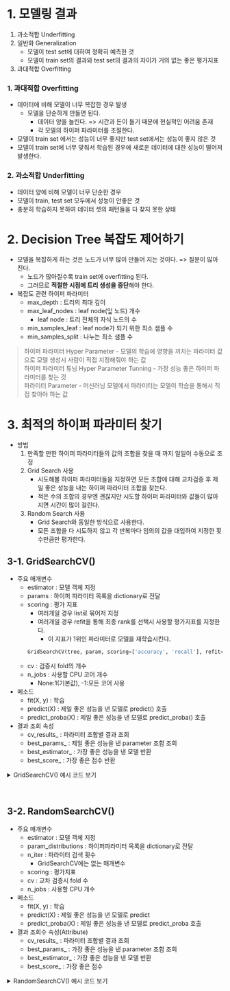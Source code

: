 # 1. 모델링 결과
1. 과소적합 Underfitting
2. 일반화 Generalization
    - 모델이 test set에 대하여 정확히 예측한 것
    - 모델이 train set의 결과와 test set의 결과의 차이가 거의 없는 좋은 평가지표 
3. 과대적합 Overfitting


### 1. 과대적합 Overfitting
- 데이터에 비해 모델이 너무 복잡한 경우 발생
    - 모델을 단순하게 만들면 된다.
        - 데이터 양을 늘린다. => 시간과 돈이 들기 때문에 현실적인 어려움 존재
        - 각 모델의 하이퍼 파라미터를 조절한다.
- 모델이 train set 에서는 성능이 너무 좋지만 test set에서는 성능이 좋지 않은 것
- 모델이 train set에 너무 맞춰서 학습된 경우에 새로운 데이터에 대한 성능이 떨어져 발생한다.

### 2. 과소적합 Underfitting
- 데이터 양에 비해 모델이 너무 단순한 경우 
- 모델이 train, test set 모두에서 성능이 안좋은 것
- 충분히 학습하지 못하여 데이터 셋의 패턴들을 다 찾지 못한 상태
  
# 2. Decision Tree 복잡도 제어하기
- 모델을 복잡하게 하는 것은 노드가 너무 많이 만들어 지는 것이다. => 질문이 많아진다.
  - 노드가 많아질수록 train set에 overfitting 된다.
  - 그러므로 **적절한 시점에 트리 생성을 중단**해야 한다. 
- 복잡도 관련 하이퍼 파라미터
  - max_depth : 트리의 최대 깊이
  - max_leaf_nodes : leaf node(잎 노드) 개수
    - leaf node : 트리 전체의 자식 노드의 수
  - min_samples_leaf : leaf node가 되기 위한 최소 샘플 수
  - min_samples_split : 나누는 최소 샘플 수

> 하이퍼 파라미터 Hyper Parameter - 모델의 학습에 영향을 끼치는 파라미터 값으로 모델 생성시 사람이 직접 지정해줘야 하는 값  
> 하이퍼 파라미터 튜닝 Hyper Parameter Tunning - 가장 성능 좋은 하이퍼 파라미터를 찾는 것   
> 파라미터 Parameter - 머신러닝 모델에서 파라미터는 모델이 학습을 통해서 직접 찾아야 하는 값

# 3. 최적의 하이퍼 파라미터 찾기
- 방법
  1. 만족할 만한 하이퍼 파라미터들의 값의 조합을 찾을 때 까지 일일이 수동으로 조정
  2. Grid Search 사용
     - 시도해볼 하이퍼 파라미터들을 지정하면 모든 조합에 대해 교차검증 후 제일 좋은 성능을 내는 하이퍼 파라미터 조합을 찾는다.
     - 적은 수의 조합의 경우엔 괜찮지만 시도할 하이퍼 파라미터와 값들이 많아지면 시간이 많이 걸린다. 
  3. Random Search 사용
     - Grid Search와 동일한 방식으로 사용한다.
     - 모든 조합을 다 시도하지 않고 각 반복마다 임의의 값을 대입하여 지정한 횟수만큼만 평가한다.

## 3-1. GridSearchCV()
- 주요 매개변수
  - estimator : 모델 객체 지정
  - params : 하이퍼 파라미터 목록을 dictionary로 전달
  - scoring : 평가 지표
    - 여러개일 경우 list로 묶어저 지정
    - 여러개일 경우 refit을 통해 최종 rank를 선택시 사용할 평가지표를 지정한다.
      - 이 지표가 1위인 파라미터로 모델을 재학습시킨다.
    ```python
    GridSearchCV(tree, param, scoring=['accuracy', 'recall'], refit='accuracy', cv=3, n_jobs=-1)
    ```
  - cv : 검증시 fold의 개수
  - n_jobs : 사용할 CPU 코어 개수
    - None:1(기본값), -1:모든 코어 사용
- 메소드
  - fit(X, y) : 학습
  - predict(X) : 제일 좋은 성능을 낸 모델로 predict() 호출
  - predict_proba(X) : 제일 좋은 성능을 낸 모델로 predict_proba() 호출
- 결과 조회 속성
  - cv_results_ : 파라미터 조합별 결과 조회
  - best_params_ : 제일 좋은 성능을 낸 parameter 조합 조회
  - best_estimator_ : 가장 좋은 성능을 낸 모델 반환
  - best_score_ : 가장 좋은 점수 반환

<details>
    <summary>GridSearchCV() 예시 코드 보기</summary>

    ```python
    from sklearn.model_selection import GridSearchCV
    from sklearn.tree import DecisionTreeClassifier

    tree = DecisionTreeClassifier()
    param = {
        'max_depth':[None, 1, 2, 3, 4, 5],
        'max_leaf_nodes': [3, 5, 7, 9]
    }

    gs = GridSearchCV(tree, param, cv=3, n_jobs=-1)
    gs.fit(X_train_, y_train)
    ```
</details>
<br>
<br>

## 3-2. RandomSearchCV()
- 주요 매개변수
  - estimator : 모델 객체 지정
  - param_distributions : 하이퍼파라미터 목록을 dictionary로 전달
  - n_iter : 파라미터 검색 횟수
    - GridSearchCV에는 없는 매개변수
  - scoring : 평가지표
  - cv : 교차 검증시 fold 수
  - n_jobs : 사용할 CPU 개수
- 메소드
  - fit(X, y) : 학습
  - predict(X) : 제일 좋은 성능을 낸 모델로 predict
  - predict_proba(X) : 제일 좋은 성능을 낸 모델로 predict_proba 호출
- 결과 조회수 속성(Attribute)
  - cv_results_ : 파라미터 조합별 결과 조회
  - best_params_ : 가장 좋은 성능을 낸 parameter 조합 조회
  - best_estimator_ : 가장 좋은 성능을 낸 모델 반환
  - best_score_ : 가장 좋은 점수
<details>
    <summary>RandomSearchCV() 예시 코드 보기</summary>

    ```python
    from sklearn.model_selection import RandomSearchCV
    from sklearn.tree import DecisionTreeClassifier

    tree = DecisionTreeClassifier()
    param = {
        'max_depth': range(1, 11), # 1 ~ 10
        'max_leaf_nodes': range(3, 31, 3),
        'criterion' : ['gini', 'entropy']
    }

    # n_iter=50 : 총 조합 중에 50개를 random하게 선택해서 테스트한다.
    rs = RandomSearchCV(tree, param, n_iter=50, cv=3, n_jobs=-1)
    gs.fit(X_train_, y_train)
    ```
</details>
